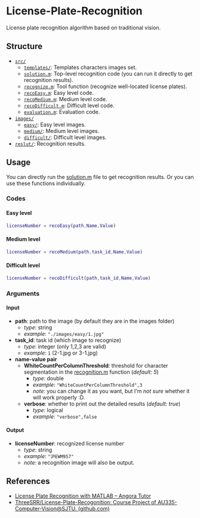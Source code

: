 # License-Plate-Recognition

License plate recognition algorithm based on traditional vision.

## Structure

- [`src/`](./src/)
  - [`templates/`](./src/templates/): Templates characters images set.
  - [`solution.m`](./src/solution.m): Top-level recognition code (you can run it directly to get recognition results).
  - [`recognize.m`](./src/recognize.m): Tool function (recognize well-located license plates).
  - [`recoEasy.m`](./src/recoEasy.m): Easy level code.
  - [`recoMedium.m`](./src/recoMedium.m): Medium level code.
  - [`recoDifficult.m`](./src/recoDifficult.m): Difficult level code.
  - [`evaluation.m`](./src/evaluation.m): Evaluation code.
- [`images/`](./images/)
  - [`easy/`](./images/easy/): Easy level images.
  - [`medium/`](./images/medium/): Medium level images.
  - [`difficult/`](./images/difficult/): Difficult level images.
- [`reslut/`](./result/): Recognition results.

## Usage

You can directly run the [solution.m](./src/solution.m) file to get recognition results. Or you can use these functions individually.

### Codes

#### Easy level

```matlab
licenseNumber = recoEasy(path,Name,Value)
```

#### Medium level

```matlab
licenseNumber = recoMedium(path,task_id,Name,Value)
```

#### Difficult level

```matlab
licenseNumber = recoDifficult(path,task_id,Name,Value)
```

### Arguments

#### Input

- **path**: path to the image (by default they are in the images folder)
  - _type_: string
  - _example_: `"./images/easy/1.jpg"`
- **task_id**: task id (which image to recognize)
  - _type_: integer (only 1,2,3 are valid)
  - _example_: `1` (2-1.jpg or 3-1.jpg)
- **name-value pair**
  - **WhiteCountPerColumnThreshold**: threshold for character segmentation in the [recognition.m](./src/recognize.m) function (_default: 5_)
    - _type_: double
    - _example_: `"WhiteCountPerColumnThreshold",3`
    - _note_: you can change it as you want, but I'm _not sure_ whether it will work properly :D.
  - **verbose**: whether to print out the detailed results (_default: true_)
    - _type_: logical
    - _example_: `"verbose",false`

#### Output

- **licenseNumber**: recognized license number
  - _type_: string
  - _example_: `"沪EWM957"`
  - _note_: a recognition image will also be output.

## References

- [License Plate Recognition with MATLAB – Angora Tutor](https://angoratutor.com/license-plate-recognition-with-matlab)
- [ThreeSRR/License-Plate-Recogonition: Course Project of AU335-Computer-Vision@SJTU. (github.com)](https://github.com/ThreeSRR/License-Plate-Recogonition)
